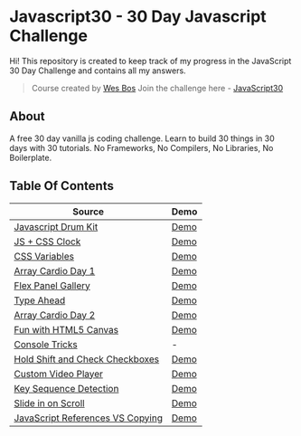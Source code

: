 # Javascript30 - 30 Day Javascript Challenge

Hi!
This repository is created to keep track of my progress in the JavaScript 30 Day Challenge and contains all my answers.

> Course created by [Wes Bos](https://github.com/wesbos) Join the challenge here - [JavaScript30](https://javascript30.com/account)

## About

A free 30 day vanilla js coding challenge. Learn to build 30 things in 30 days with 30 tutorials. No Frameworks, No Compilers, No Libraries, No Boilerplate.

## Table Of Contents

| Source                                                                                                                                         | Demo                                                                                                      |
| ---------------------------------------------------------------------------------------------------------------------------------------------- | --------------------------------------------------------------------------------------------------------- |
| [Javascript Drum Kit](https://github.com/dogankocadayilar/javascript30/tree/main/01%20-%20Javascript%20Drum%20Kit)                             | [Demo](https://dogankocadayilar.github.io/javascript30/01%20-%20Javascript%20Drum%20Kit/)                 |
| [JS + CSS Clock](https://github.com/dogankocadayilar/javascript30/tree/main/02%20-%20JS%20and%20CSS%20Clock)                                   | [Demo](https://dogankocadayilar.github.io/javascript30/02%20-%20JS%20and%20CSS%20Clock/)                  |
| [CSS Variables](https://github.com/dogankocadayilar/javascript30/tree/main/03%20-%20CSS%20Variables)                                           | [Demo](https://dogankocadayilar.github.io/javascript30/03%20-%20CSS%20Variables/)                         |
| [Array Cardio Day 1](https://github.com/dogankocadayilar/javascript30/tree/main/04%20-%20Array%20Cardio%20Day%201)                             | [Demo](https://dogankocadayilar.github.io/javascript30/04%20-%20Array%20Cardio%20Day%201/)                |
| [Flex Panel Gallery](https://github.com/dogankocadayilar/javascript30/tree/main/05%20-%20Flex%20Panel%20Gallery)                               | [Demo](https://dogankocadayilar.github.io/javascript30/05%20-%20Flex%20Panel%20Gallery/)                  |
| [Type Ahead](https://github.com/dogankocadayilar/javascript30/tree/main/06%20-%20Type%20Ahead)                                                 | [Demo](https://dogankocadayilar.github.io/javascript30/06%20-%20Type%20Ahead/)                            |
| [Array Cardio Day 2](https://github.com/dogankocadayilar/javascript30/tree/main/07%20-%20Array%20Cardio%20Day%202)                             | [Demo](https://dogankocadayilar.github.io/javascript30/07%20-%20Array%20Cardio%20Day%202/)                |
| [Fun with HTML5 Canvas](https://github.com/dogankocadayilar/javascript30/tree/main/08%20-%20Fun%20with%20HTML5%20Canvas)                       | [Demo](https://dogankocadayilar.github.io/javascript30/08%20-%20Fun%20with%20HTML5%20Canvas/)             |
| [Console Tricks](https://github.com/dogankocadayilar/javascript30/tree/main/09%20-%20Console%20Tricks)                                         | -                                                                                                         |
| [Hold Shift and Check Checkboxes](https://github.com/dogankocadayilar/javascript30/tree/main/10%20-%20Hold%20Shift%20and%20Check%20Checkboxes) | [Demo](https://dogankocadayilar.github.io/javascript30/10%20-%20Hold%20Shift%20and%20Check%20Checkboxes/) |
| [Custom Video Player](https://github.com/dogankocadayilar/javascript30/tree/main/11%20-%20Custom%20Video%20Player)                             | [Demo](https://dogankocadayilar.github.io/javascript30/11%20-%20Custom%20Video%20Player/)                 |
| [Key Sequence Detection](https://github.com/dogankocadayilar/javascript30/tree/main/12%20-%20Key%20Sequence%20Detection)                       | [Demo](https://dogankocadayilar.github.io/javascript30/12%20-%20Key%20Sequence%20Detection/)              |
| [Slide in on Scroll](https://github.com/dogankocadayilar/javascript30/tree/main/13%20-%20Slide%20in%20on%20Scroll)                             | [Demo](https://dogankocadayilar.github.io/javascript30/13%20-%20Slide%20in%20on%20Scroll/)                |
| [JavaScript References VS Copying](https://github.com/dogankocadayilar/javascript30/tree/main/14%20-%20JavaScript%20References%20VS%20Copying) | [Demo](https://dogankocadayilar.github.io/javascript30/14%20-%20JavaScript%20References%20VS%20Copying/)  |
